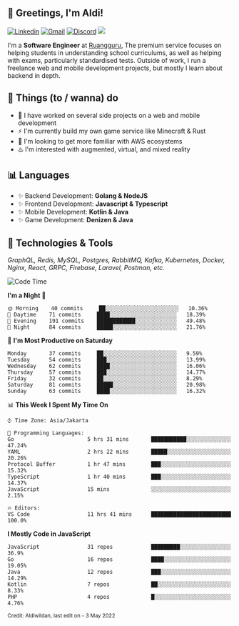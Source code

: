 <!-- Greetings -->
## 👋 Greetings, I'm Aldi!

<!-- Social Media -->
[![Linkedin](https://img.shields.io/badge/-aldiwildan-blue?style=flat&logo=Linkedin&logoColor=white)](https://www.linkedin.com/in/aldiwildan/)
[![Gmail](https://img.shields.io/badge/-aldiwild77@gmail.com-c14438?style=flat&logo=Gmail&logoColor=white)](mailto:aldiwild77@gmail.com)
[![Discord](https://img.shields.io/badge/-Chroma-5663F7?style=flat&logo=Discord&logoColor=white)](https://discord.gg/BUxraQ8)
![](https://komarev.com/ghpvc/?username=aldiwildan77&label=Visitor&color=2bbc8a)

<!-- Introduction -->
I'm a **Software Engineer** at [Ruangguru](https://ruangguru.com), The premium service focuses on helping students in understanding school curriculums, as well as helping with exams, particularly standardised tests. Outside of work, I run a freelance web and mobile development projects, but mostly I learn about backend in depth.

## 📃 Things (to / wanna) do
- 🐝 I have worked on several side projects on a web and mobile development
- ⚡ I'm currently build my own game service like Minecraft & Rust
- 🌱 I'm looking to get more familiar with AWS ecosystems
- ♨️ I'm interested with augmented, virtual, and mixed reality

## 📊 Languages
- ✨ Backend Development: **Golang & NodeJS**
- ✨ Frontend Development: **Javascript & Typescript**
- ✨ Mobile Development: **Kotlin & Java**
- ✨ Game Development: **Denizen & Java**

## 🔧 Technologies & Tools
*GraphQL, Redis, MySQL, Postgres, RabbitMQ, Kafka, Kubernetes, Docker, Nginx, React, GRPC, Firebase, Laravel, Postman, etc.*

<!--START_SECTION:waka-->
![Code Time](http://img.shields.io/badge/Code%20Time-0%20secs-blue)

**I'm a Night 🦉** 

```text
🌞 Morning    40 commits     ██░░░░░░░░░░░░░░░░░░░░░░░   10.36% 
🌆 Daytime    71 commits     ████░░░░░░░░░░░░░░░░░░░░░   18.39% 
🌃 Evening    191 commits    ████████████░░░░░░░░░░░░░   49.48% 
🌙 Night      84 commits     █████░░░░░░░░░░░░░░░░░░░░   21.76%

```
📅 **I'm Most Productive on Saturday** 

```text
Monday       37 commits     ██░░░░░░░░░░░░░░░░░░░░░░░   9.59% 
Tuesday      54 commits     ███░░░░░░░░░░░░░░░░░░░░░░   13.99% 
Wednesday    62 commits     ████░░░░░░░░░░░░░░░░░░░░░   16.06% 
Thursday     57 commits     ███░░░░░░░░░░░░░░░░░░░░░░   14.77% 
Friday       32 commits     ██░░░░░░░░░░░░░░░░░░░░░░░   8.29% 
Saturday     81 commits     █████░░░░░░░░░░░░░░░░░░░░   20.98% 
Sunday       63 commits     ████░░░░░░░░░░░░░░░░░░░░░   16.32%

```


📊 **This Week I Spent My Time On** 

```text
⌚︎ Time Zone: Asia/Jakarta

💬 Programming Languages: 
Go                       5 hrs 31 mins       ███████████░░░░░░░░░░░░░░   47.24% 
YAML                     2 hrs 22 mins       █████░░░░░░░░░░░░░░░░░░░░   20.26% 
Protocol Buffer          1 hr 47 mins        ███░░░░░░░░░░░░░░░░░░░░░░   15.32% 
TypeScript               1 hr 40 mins        ███░░░░░░░░░░░░░░░░░░░░░░   14.37% 
JavaScript               15 mins             ░░░░░░░░░░░░░░░░░░░░░░░░░   2.15%

🔥 Editors: 
VS Code                  11 hrs 41 mins      █████████████████████████   100.0%

```

**I Mostly Code in JavaScript** 

```text
JavaScript               31 repos            █████████░░░░░░░░░░░░░░░░   36.9% 
Go                       16 repos            ████░░░░░░░░░░░░░░░░░░░░░   19.05% 
Java                     12 repos            ███░░░░░░░░░░░░░░░░░░░░░░   14.29% 
Kotlin                   7 repos             ██░░░░░░░░░░░░░░░░░░░░░░░   8.33% 
PHP                      4 repos             █░░░░░░░░░░░░░░░░░░░░░░░░   4.76%

```



<!--END_SECTION:waka-->

<sub>Credit: Aldiwildan, last edit on - 3 May 2022</sub>
